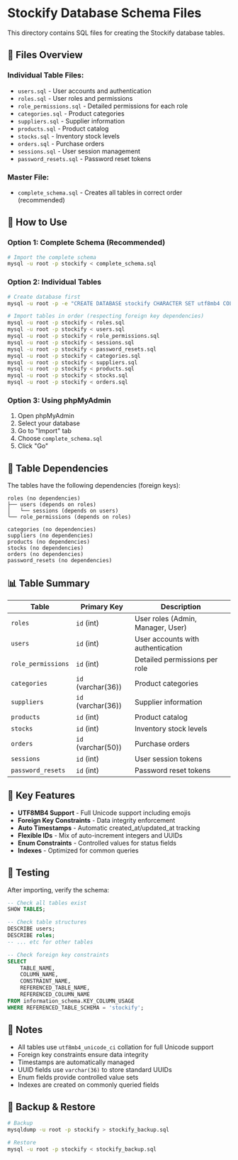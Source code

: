 # Stockify Database Schema Files

This directory contains SQL files for creating the Stockify database tables.

## 📁 **Files Overview**

### **Individual Table Files:**
- `users.sql` - User accounts and authentication
- `roles.sql` - User roles and permissions
- `role_permissions.sql` - Detailed permissions for each role
- `categories.sql` - Product categories
- `suppliers.sql` - Supplier information
- `products.sql` - Product catalog
- `stocks.sql` - Inventory stock levels
- `orders.sql` - Purchase orders
- `sessions.sql` - User session management
- `password_resets.sql` - Password reset tokens

### **Master File:**
- `complete_schema.sql` - Creates all tables in correct order (recommended)

## 🚀 **How to Use**

### **Option 1: Complete Schema (Recommended)**
```bash
# Import the complete schema
mysql -u root -p stockify < complete_schema.sql
```

### **Option 2: Individual Tables**
```bash
# Create database first
mysql -u root -p -e "CREATE DATABASE stockify CHARACTER SET utf8mb4 COLLATE utf8mb4_unicode_ci;"

# Import tables in order (respecting foreign key dependencies)
mysql -u root -p stockify < roles.sql
mysql -u root -p stockify < users.sql
mysql -u root -p stockify < role_permissions.sql
mysql -u root -p stockify < sessions.sql
mysql -u root -p stockify < password_resets.sql
mysql -u root -p stockify < categories.sql
mysql -u root -p stockify < suppliers.sql
mysql -u root -p stockify < products.sql
mysql -u root -p stockify < stocks.sql
mysql -u root -p stockify < orders.sql
```

### **Option 3: Using phpMyAdmin**
1. Open phpMyAdmin
2. Select your database
3. Go to "Import" tab
4. Choose `complete_schema.sql`
5. Click "Go"

## 🔗 **Table Dependencies**

The tables have the following dependencies (foreign keys):
```
roles (no dependencies)
├── users (depends on roles)
│   └── sessions (depends on users)
└── role_permissions (depends on roles)

categories (no dependencies)
suppliers (no dependencies)
products (no dependencies)
stocks (no dependencies)
orders (no dependencies)
password_resets (no dependencies)
```

## 📊 **Table Summary**

| Table | Primary Key | Description |
|-------|-------------|-------------|
| `roles` | `id` (int) | User roles (Admin, Manager, User) |
| `users` | `id` (int) | User accounts with authentication |
| `role_permissions` | `id` (int) | Detailed permissions per role |
| `categories` | `id` (varchar(36)) | Product categories |
| `suppliers` | `id` (varchar(36)) | Supplier information |
| `products` | `id` (int) | Product catalog |
| `stocks` | `id` (int) | Inventory stock levels |
| `orders` | `id` (varchar(50)) | Purchase orders |
| `sessions` | `id` (int) | User session tokens |
| `password_resets` | `id` (int) | Password reset tokens |

## 🔧 **Key Features**

- **UTF8MB4 Support** - Full Unicode support including emojis
- **Foreign Key Constraints** - Data integrity enforcement
- **Auto Timestamps** - Automatic created_at/updated_at tracking
- **Flexible IDs** - Mix of auto-increment integers and UUIDs
- **Enum Constraints** - Controlled values for status fields
- **Indexes** - Optimized for common queries

## 🧪 **Testing**

After importing, verify the schema:
```sql
-- Check all tables exist
SHOW TABLES;

-- Check table structures
DESCRIBE users;
DESCRIBE roles;
-- ... etc for other tables

-- Check foreign key constraints
SELECT 
    TABLE_NAME,
    COLUMN_NAME,
    CONSTRAINT_NAME,
    REFERENCED_TABLE_NAME,
    REFERENCED_COLUMN_NAME
FROM information_schema.KEY_COLUMN_USAGE
WHERE REFERENCED_TABLE_SCHEMA = 'stockify';
```

## 📝 **Notes**

- All tables use `utf8mb4_unicode_ci` collation for full Unicode support
- Foreign key constraints ensure data integrity
- Timestamps are automatically managed
- UUID fields use `varchar(36)` to store standard UUIDs
- Enum fields provide controlled value sets
- Indexes are created on commonly queried fields

## 🔄 **Backup & Restore**

```bash
# Backup
mysqldump -u root -p stockify > stockify_backup.sql

# Restore
mysql -u root -p stockify < stockify_backup.sql
```
